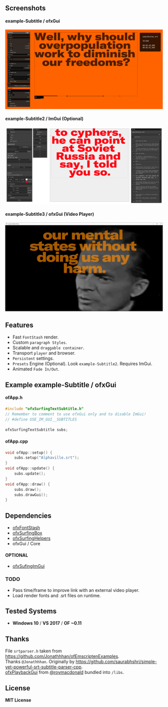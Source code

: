 ## Screenshots
#### example-Subtitle / ofxGui 
![Screenshot](example-Subtitle/Capture.PNG)
#### example-Subtitle2 / ImGui (Optional) 
![Screenshot](example-Subtitle2/Capture.PNG)
#### example-Subtitle3 / ofxGui (Video Player) 
![Screenshot](example-Subtitle3/Capture.PNG)

## Features
- Fast `FontStash` render.
- Custom `paragraph Styles`.
- Scalable and `draggable container`.
- Transport `player` and browser.
- `Persistent` settings.
- `Presets` Engine (Optional). Look `example-Subtitle2`. Requires ImGui.
- Animated `Fade In/Out`.

## Example example-Subtitle / ofxGui
#### ofApp.h
```.cpp
#include "ofxSurfingTextSubtitle.h"
// Remember to comment to use ofxGui only and to disable ImGui!
// #define USE_IM_GUI__SUBTITLES

ofxSurfingTextSubtitle subs;
```
#### ofApp.cpp
```.cpp
void ofApp::setup() {
	subs.setup("Alphaville.srt");
}
void ofApp::update() {
	subs.update();
}
void ofApp::draw() {
	subs.draw();
	subs.drawGui();
}
```

## Dependencies
- [ofxFontStash](https://github.com/armadillu/ofxFontStash)
- [ofxSurfingBox](https://github.com/moebiussurfing/ofxSurfingBox)
- [ofxSurfingHelpers](https://github.com/moebiussurfing/ofxSurfingHelpers)
- ofxGui / Core

#### OPTIONAL
- [ofxSufingImGui](https://github.com/moebiussurfing/ofxSurfingImGui)

### TODO
- Pass time/frame to improve link with an external video player.
- Load render fonts and .srt files on runtime.

## Tested Systems
* **Windows 10** / **VS 2017** / **OF ~0.11**

## Thanks
File `srtparser.h` taken from https://github.com/Jonathhhan/ofEmscriptenExamples.  
Thanks `@Jonathhhan`. Originally by https://github.com/saurabhshri/simple-yet-powerful-srt-subtitle-parser-cpp.  
[ofxPlaybackGui](https://github.com/roymacdonald/ofxPlaybackGui) from [@roymacdonald](https://github.com/roymacdonald) bundled into `/libs`. 

## License
**MIT License**